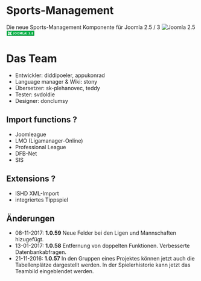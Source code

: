 Sports-Management
================

Die neue Sports-Management Komponente für Joomla 2.5 / 3 ![Joomla 2.5](https://github.com/diddipoeler/sportsmanagement/blob/master/media/com_sportsmanagement/jl_images/compat_25.png) ![Joomla 3.8](https://github.com/diddipoeler/sportsmanagement/blob/master/media/com_sportsmanagement/jl_images/Compat_icon_3_8_long.png)



Das Team
================
* Entwickler: diddipoeler, appukonrad
* Language manager & Wiki: stony
* Übersetzer: sk-plehanovec, teddy
* Tester: svdoldie
* Designer: donclumsy



Import functions ?
---------------------
* Joomleague
* LMO (Ligamanager-Online)
* Professional League
* DFB-Net
* SIS 

Extensions ?
---------------------
* ISHD XML-Import
* integriertes Tippspiel

Änderungen
---------------------
*   08-11-2017: **1.0.59** Neue Felder bei den Ligen und Mannschaften hizugefügt.
*   13-01-2017: **1.0.58** Entfernung von doppelten Funktionen. Verbesserte Datenbankabfragen.
*   21-11-2016: **1.0.57** In den Gruppen eines Projektes können jetzt auch die Tabellenplätze dargestellt werden. In der Spielerhistorie kann jetzt das Teambild eingeblendet werden.
